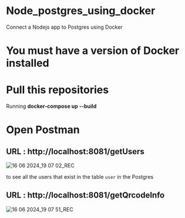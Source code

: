 # Node_postgres_using_docker
 Connect a Nodejs app to Postgres using Docker

# You must have a version of Docker installed 

# Pull this repositories
Running **docker-compose up --build**

# Open Postman

## URL : http://localhost:8081/getUsers

![16 06 2024_19 07 02_REC](https://github.com/dzois-ar/Node_postgres_using_docker/assets/80916754/726ebf72-b2f3-4dc6-a623-eb330083270f)


to see all the users that exist in the table `user` in the Postgres

## URL : http://localhost:8081/getQrcodeInfo


![16 06 2024_19 07 51_REC](https://github.com/dzois-ar/Node_postgres_using_docker/assets/80916754/44520ce1-b72e-498f-8ec4-1b81909f5a66)
